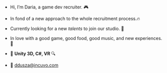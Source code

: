 - Hi, I’m Daria, a game dev recruiter. 🎮
- In fond of a new approach to the whole recruitment process.🔥
- Currently looking for a new <i>talents</i> to join our studio. 👀 
- In love with a good game, good food, good music, and new experiences. 💓

- 🔎  <b> Unity 3D, C#, VR </b> 🔍 

- 📩   ddusza@incuvo.com 

<!---
DarDusJ/DarDusJ is a ✨ special ✨ repository because its `README.md` (this file) appears on your GitHub profile.
You can click the Preview link to take a look at your changes.
--->
